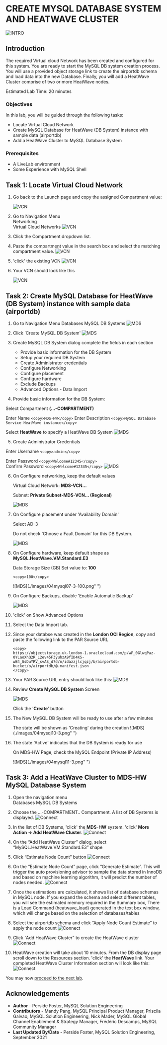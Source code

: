 # CREATE MYSQL DATABASE SYSTEM AND HEATWAVE CLUSTER
![INTRO](./images/00_mds_heatwave_2.png " ") 


## Introduction

The required Virtual cloud Network has been created and configured for this system. You are ready to start the MySQL DB system creation process. You will use a provided object storage link to create the airportdb schema and load data into the new Database.  Finally, you will add a HeatWave Cluster comprise of two or more HeatWave nodes.   

Estimated Lab Time: 20 minutes

### Objectives

In this lab, you will be guided through the following tasks:


- Locate Virtual Cloud Network 
- Create MySQL Database for HeatWave (DB System) instance with sample data (airportdb)
- Add a HeatWave Cluster to MySQL Database System

### Prerequisites

- A LiveLab environment 
- Some Experience with MySQL Shell


## Task 1: Locate Virtual Cloud Network 

1. Go back to the Launch page and copy the assigned Compartment value: 

    ![VCN](./images/green-get-compartment-id-2.png " ")

2. Go to Navigation Menu   
    Networking  
    Virtual Cloud Networks
    ![VCN](./images/03vcn01.png " ")
3. Click the Compartment dropdown list.

4. Paste the compartment value in the search box and select the matching  compartment value.
    ![VCN](./images/green-search-compartment-2.png " ")

5. 'click' the existing VCN 
    ![VCN](./images/green-select-vcn.png " ")

6. Your VCN should look like this

    ![VCN](./images/green-view-vcn.png " ")


## Task 2: Create MySQL Database for HeatWave (DB System) instance with sample data (airportdb)

1. Go to Navigation Menu 
         Databases 
         MySQL
         DB Systems
    ![MDS](./images/04mysql01.png " ")

2. Click 'Create MySQL DB System'
    ![MDS](./images/04mysql02.png " ")

3. Create MySQL DB System dialog complete the fields in each section

    - Provide basic information for the DB System
    - Setup your required DB System
    - Create Administrator credentials
    - Configure Networking
    - Configure placement
    - Configure hardware
    - Exclude Backups
    - Advanced Options - Data Import
   
4. Provide basic information for the DB System:

 Select Compartment **(...-COMPARTMENT)**

 Enter Name
     ```
    <copy>MDS-HW</copy>
    ```
 Enter Description 
    ```
    <copy>MySQL Database Service HeatWave instance</copy>
    ```
 
 Select **HeatWave** to specify a HeatWave DB System
    ![MDS](./images/green-db.png " ")

5. Create Administrator Credentials

 Enter Username
    ```
    <copy>admin</copy>
    ```
    
 Enter Password
    ```
    <copy>Welcome#12345</copy>
    ```   
 Confirm Password
    ```
    <copy>Welcome#12345</copy>
    ```
    ![MDS](./images/04mysql04.png " ")

6. On Configure networking, keep the default values

    Virtual Cloud Network: **MDS-VCN...**
    
    Subnet: **Private Subnet-MDS-VCN... (Regional)**

    ![MDS](./images/green-configure-vcn.png " ")

7. On Configure placement under 'Availability Domain'
   
    Select AD-3

    Do not check 'Choose a Fault Domain' for this DB System. 

    ![MDS](./images/04mysql06-3.png " ")

8. On Configure hardware, keep default shape as **MySQL.HeatWave.VM.Standard.E3**

    Data Storage Size (GB) Set value to:  **100**
    
    ```
    <copy>100</copy>
    ``` 
    ![MDS](./images/04mysql07-3-100.png" ")

9. On Configure Backups, disable 'Enable Automatic Backup'

    ![MDS](./images/04mysql08.png " ")

10. 'click' on Show Advanced Options 


11. Select the Data Import tab. 
12. Since your databse was created in the **London OCI Region**, copy and paste the following link to the PAR Source URL</summary>

    ```
    <copy> 
    https://objectstorage.uk-london-1.oraclecloud.com/p/wF_0GlwqPaz-0YLaoXhQ2R_L2ev45F3yuhzA9fID4KS-wB4_GsDuYRV_svAS_d7d/n/idazzjlcjqzj/b/airportdb-bucket/o/airportdb/@.manifest.json  
    </copy>
    ```

 
13. Your PAR Source URL entry should look like this:
    ![MDS](./images/04mysql08-2.png " ")

14. Review **Create MySQL DB System**  Screen 

    ![MDS](./images/04mysql09-3.png " ")

    
    Click the '**Create**' button

15. The New MySQL DB System will be ready to use after a few minutes 

    The state will be shown as 'Creating' during the creation
    ![MDS](./images/04mysql10-3.png" ")

16. The state 'Active' indicates that the DB System is ready for use 

    On MDS-HW Page, check the MySQL Endpoint (Private IP Address) 

    ![MDS](./images/04mysql11-3.png" ")

## Task 3: Add a HeatWave Cluster to MDS-HW MySQL Database System

1. Open the navigation menu  
    Databases 
    MySQL
    DB Systems
2. Choose the ...-COMPARTMENT.. Compartment. A list of DB Systems is displayed. 
    ![Connect](./images/10addheat01.png " ")
3. In the list of DB Systems, 'click' the **MDS-HW** system. 'click' **More Action ->  Add HeatWave Cluster**.
    ![Connect](./images/10addheat02.png " ")
4. On the “Add HeatWave Cluster” dialog, select “MySQL.HeatWave.VM.Standard.E3” shape

5. Click “Estimate Node Count” button
    ![Connect](./images/10addheat03.png " ")
6. On the “Estimate Node Count” page, click “Generate Estimate”. This will trigger the auto
provisioning advisor to sample the data stored in InnoDB and based on machine learning
algorithm, it will predict the number of nodes needed.
    ![Connect](./images/10addheat04.png " ")

7. Once the estimations are calculated, it shows list of database schemas in MySQL node. If you expand the schema and select different tables, you will see the estimated memory required in the Summary box, There is a Load Command (heatwave_load) generated in the text box window, which will change based on the selection of databases/tables

8. Select the airportdb schema and click “Apply Node Count Estimate” to apply the node count
    ![Connect](./images/10addheat05.png " ")

9. Click “Add HeatWave Cluster” to create the HeatWave cluster
    ![Connect](./images/10addheat06.png " ")
10. HeatWave creation will take about 10 minutes. From the DB display page scroll down to the Resources section. 'click' the **HeatWave** link. Your completed HeatWave Cluster Information section will look like this:
    ![Connect](./images/10addheat07.png " ")


You may now [proceed to the next lab](#next).

## Acknowledgements
* **Author** - Perside Foster, MySQL Solution Engineering 
* **Contributors** - Mandy Pang, MySQL Principal Product Manager,  Priscila Galvao, MySQL Solution Engineering, Nick Mader, MySQL Global Channel Enablement & Strategy Manager, Frédéric Descamps, MySQL Community Manager
* **Last Updated By/Date** - Perside Foster, MySQL Solution Engineering, September 2021
